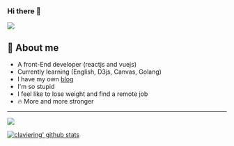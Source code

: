 ### Hi there 👋

![](https://camo.githubusercontent.com/f4fe0fbdca9e7d8a0e554e9048dd0c7e6a85f579d4d075aaf3f6be3b292b2117/68747470733a2f2f656d6f6a69732e736c61636b6d6f6a69732e636f6d2f656d6f6a69732f696d616765732f313538383836363937332f383933342f68656c6c6f6b6974747964616e63652e6769663f31353838383636393733)

## 🔭 About me

- A front-End developer (reactjs and vuejs)
- Currently learning (English, D3js, Canvas, Golang)
- I have my own [blog](https://cosmile.today)
- I'm so stupid
- I feel like to lose weight and find a remote job
- 🔥 More and more stronger

---


<img src="https://github-readme-stats.vercel.app/api/top-langs/?hide=html&layout=compact&username=claviering" />

[![claviering' github stats](https://github-readme-stats.vercel.app/api?show_icons=true&username=claviering)](https://github.com/anuraghazra/github-readme-stats)

<!--
**claviering/claviering** is a ✨ _special_ ✨ repository because its `README.md` (this file) appears on your GitHub profile.

Here are some ideas to get you started:

- 🔭 I’m currently working on ...
- 🌱 I’m currently learning ...
- 👯 I’m looking to collaborate on ...
- 🤔 I’m looking for help with ...
- 💬 Ask me about ...
- 📫 How to reach me: ...
- 😄 Pronouns: ...
- ⚡ Fun fact: ...
-->
